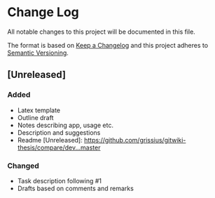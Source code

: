 # Change Log
All notable changes to this project will be documented in this file.

The format is based on [Keep a Changelog](http://keepachangelog.com/)
and this project adheres to [Semantic Versioning](http://semver.org/).

## [Unreleased]
### Added
 - Latex template
 - Outline draft
 - Notes describing app, usage etc.
 - Description and suggestions
 - Readme
[Unreleased]: https://github.com/grissius/gitwiki-thesis/compare/dev...master

### Changed
 - Task description following #1
 - Drafts based on comments and remarks
